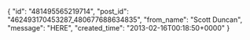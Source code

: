 {
   "id": "481495565219714",
   "post_id": "462493170453287_480677688634835",
   "from_name": "Scott Duncan",
   "message": "HERE",
   "created_time": "2013-02-16T00:18:50+0000"
 }
